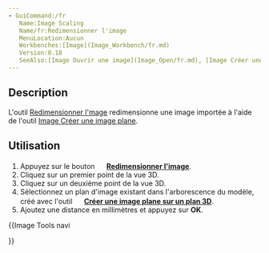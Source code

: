 ```yaml
---
- GuiCommand:/fr
   Name:Image Scaling
   Name/fr:Redimensionner l'image
   MenuLocation:Aucun
   Workbenches:[Image](Image_Workbench/fr.md)
   Version:0.18
   SeeAlso:[Image Ouvrir une image](Image_Open/fr.md), [Image Créer une image plane](Image_CreateImagePlane/fr.md)
---
```


## Description

L\'outil [Redimensionner l\'mage](Image_Scaling/fr.md) redimensionne une image importée à l\'aide de l\'outil [Image Créer une image plane](Image_CreateImagePlane/fr.md).

## Utilisation

1.  Appuyez sur le bouton **<img src="images/Image_Scaling.svg" width=16px> [Redimensionner l'image](Image_Scaling/fr.md)**.
2.  Cliquez sur un premier point de la vue 3D.
3.  Cliquez sur un deuxième point de la vue 3D.
4.  Sélectionnez un plan d\'image existant dans l\'arborescence du modèle, créé avec l\'outil **<img src="images/Image_CreateImagePlane.svg" width=16px> [Créer une image plane sur un plan 3D](Image_CreateImagePlane/fr.md)**.
5.  Ajoutez une distance en millimètres et appuyez sur **OK**.





{{Image Tools navi

}}  
